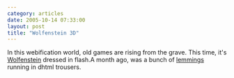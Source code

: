 ```yaml
---
category: articles
date: 2005-10-14 07:33:00
layout: post
title: "Wolfenstein 3D"
---
```


In this webification world, old games are rising from the grave. This time, it's <a href="http://www.symphonyplanet.com/glenrhodes/wolf/myRay.html">Wolfenstein</a> dressed in flash.A month ago, was a bunch of <a href="http://www.funnygames.nl/games/denk/2399_popup.html">lemmings</a> running in dhtml trousers.
